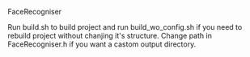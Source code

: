 FaceRecogniser

Run build.sh to build project and run build_wo_config.sh if you need to rebuild project without chanjing it's structure.
Change path in FaceRecogniser.h if you want a castom output directory. 